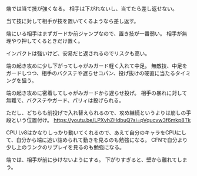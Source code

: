 端では当て技が強くなる。
相手は下がれないし、当てたら差し返せない。

当て技に対して相手が技を置いてくるようなら差し返す。

端にいる相手はまずガードか前ジャンプなので、置き技が一番弱い。
相手が無理やり押してくるときだけ置く。

インパクトは強いけど、安易だと返されるのでリスクも高い。

端の起き攻めに少し下がってしゃがみガード軽く入れて中足。
無敵技、中足をガードしつつ、相手のバクステや遅らせコパン、投げ抜けの硬直に当たるタイミングを狙う。

端の起き攻めに密着してしゃがみガードから遅らせ投げ。
相手の暴れに対して無難で、バクステやガード、パリィは投げられる。

ただし、どちらも前投げで入れ替えられるので、攻め継続というよりは崩しの手段という位置付け。
https://youtu.be/LPXvhZHdbuQ?si=pVqucvw3f6mkp8Tk

CPU Lv8はかなりしっかり動いてくれるので、あえて自分のキャラをCPUにして、自分から端に追い詰められて動きを見るのも勉強になる。
CFNで自分より少し上のランクのリプレイを見るのも勉強になる。

端では、相手が前に歩けないようにする。
下がりすぎると、壁から離れてしまう。
